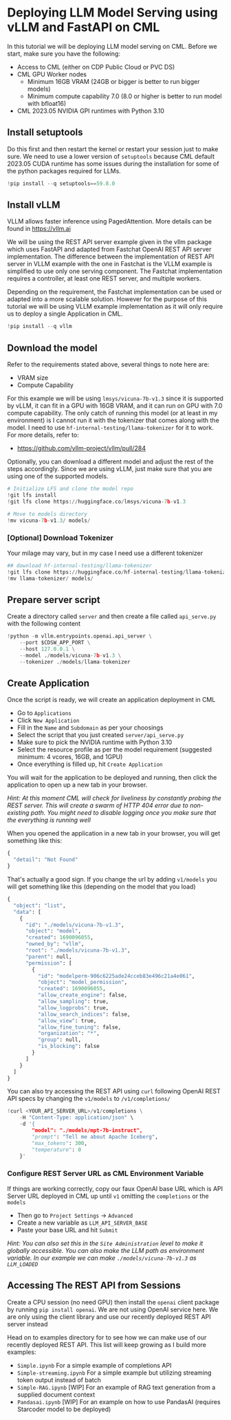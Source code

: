 # Deploying LLM Model Serving using vLLM and FastAPI on CML

In this tutorial we will be deploying LLM model serving on CML. Before we start, make sure you have the following:
* Access to CML (either on CDP Public Cloud or PVC DS)
* CML GPU Worker nodes
    * Minimum 16GB VRAM (24GB or bigger is better to run bigger models)
    * Minimum compute capability 7.0 (8.0 or higher is better to run model with bfloat16)
* CML 2023.05 NVIDIA GPI runtimes with Python 3.10

## Install setuptools

Do this first and then restart the kernel or restart your session just to make sure. We need to use a lower version of `setuptools` because CML default 2023.05 CUDA runtime has some issues during the installation for some of the python packages required for LLMs.


```python
!pip install --q setuptools==59.8.0
```

## Install vLLM

VLLM allows faster inference using PagedAttention. More details can be found in https://vllm.ai

We will be using the REST API server example given in the vllm package which uses FastAPI and adapted from Fastchat OpenAI REST API server implementation. The difference between the implementation of REST API server in VLLM example with the one in Fastchat is the VLLM example is simplified to use only one serving component. The Fastchat implementation requires a controller, at least one REST server, and multiple workers. 

Depending on the requirement, the Fastchat implementation can be used or adapted into a more scalable solution. However for the purpose of this tutorial we will be using VLLM example implementation as it will only require us to deploy a single Application in CML.


```python
!pip install --q vllm
```

## Download the model

Refer to the requirements stated above, several things to note here are:
* VRAM size
* Compute Capability

For this example we will be using `lmsys/vicuna-7b-v1.3` since it is supported by vLLM, it can fit in a GPU with 16GB VRAM, and it can run on GPU with 7.0 compute capability. The only catch of running this model (or at least in my environment) is I cannot run it with the tokenizer that comes along with the model. I need to use `hf-internal-testing/llama-tokenizer` for it to work. For more details, refer to:
* https://github.com/vllm-project/vllm/pull/284

Optionally, you can download a different model and adjust the rest of the steps accordingly. Since we are using vLLM, just make sure that you are using one of the supported models.


```python
# Initialize LFS and clone the model repo
!git lfs install
!git lfs clone https://huggingface.co/lmsys/vicuna-7b-v1.3

# Move to models directory
!mv vicuna-7b-v1.3/ models/
```

### [Optional] Download Tokenizer
Your milage may vary, but in my case I need use a different tokenizer


```python
## download hf-internal-testing/llama-tokenizer
!git lfs clone https://huggingface.co/hf-internal-testing/llama-tokenizer
!mv llama-tokenizer/ models/
```

## Prepare server script

Create a directory called `server` and then create a file called `api_serve.py` with the following content


```python
!python -m vllm.entrypoints.openai.api_server \
    --port $CDSW_APP_PORT \
    --host 127.0.0.1 \
    --model ./models/vicuna-7b-v1.3 \
    --tokenizer ./models/llama-tokenizer
```

## Create Application

Once the script is ready, we will create an application deployment in CML
* Go to `Applications`
* Click `New Application`
* Fill in the `Name` and `Subdomain` as per your choosings
* Select the script that you just created `server/api_serve.py`
* Make sure to pick the NVIDIA runtime with Python 3.10
* Select the resource profile as per the model requirement (suggested minimum: 4 vcores, 16GB, and 1GPU)
* Once everything is filled up, hit `Create Application`

You will wait for the application to be deployed and running, then click the application to open up a new tab in your browser.

_Hint: At this moment CML will check for liveliness by constantly probing the REST server. This will create a swarm of HTTP 404 error due to non-existing path. You might need to disable logging once you make sure that the everything is running well_

When you opened the application in a new tab in your browser, you will get something like this:


```python
{
  "detail": "Not Found"
}
```

That's actually a good sign. If you change the url by adding `v1/models` you will get something like this (depending on the model that you load)


```python
{
  "object": "list",
  "data": [
    {
      "id": "./models/vicuna-7b-v1.3",
      "object": "model",
      "created": 1690096055,
      "owned_by": "vllm",
      "root": "./models/vicuna-7b-v1.3",
      "parent": null,
      "permission": [
        {
          "id": "modelperm-906c6225ade24cceb83e496c21a4e061",
          "object": "model_permission",
          "created": 1690096055,
          "allow_create_engine": false,
          "allow_sampling": true,
          "allow_logprobs": true,
          "allow_search_indices": false,
          "allow_view": true,
          "allow_fine_tuning": false,
          "organization": "*",
          "group": null,
          "is_blocking": false
        }
      ]
    }
  ]
}
```

You can also try accessing the REST API using `curl` following OpenAI REST API specs by changing the `v1/models` to `/v1/completions/`


```python
!curl <YOUR_API_SERVER_URL>/v1/completions \
    -H "Content-Type: application/json" \
    -d '{
        "model": "./models/mpt-7b-instruct",
        "prompt": "Tell me about Apache Iceberg",
        "max_tokens": 300,
        "temperature": 0
    }'
```

### Configure REST Server URL as CML Environment Variable

If things are working correctly, copy our faux OpenAI base URL which is API Server URL deployed in CML up until `v1` omitting the `completions` or the `models`

* Then go to `Project Settings` -> `Advanced`
* Create a new variable as `LLM_API_SERVER_BASE` 
* Paste your base URL and hit `Submit`

_Hint: You can also set this in the `Site Administration` level to make it globally accessible. You can also make the LLM path as environment variable. In our example we can make `./models/vicuna-7b-v1.3` as `LLM_LOADED`_

## Accessing The REST API from Sessions

Create a CPU session (no need GPU) then install the `openai` client package by running `pip install openai`. We are not using OpenAI service here. We are only using the client library and use our recently deployed REST API server instead

Head on to examples directory for to see how we can make use of our recently deployed REST API. This list will keep growing as I build more examples:
* `Simple.ipynb` For a simple example of completions API
* `Simple-streaming.ipynb` For a simple example but utilizing streaming token output instead of batch
* `Simple-RAG.ipynb` [WIP] For an example of RAG text generation from a supplied document context
* `Pandasai.ipynb` [WIP] For an example on how to use PandasAI (requires Starcoder model to be deployed)



```python

```
